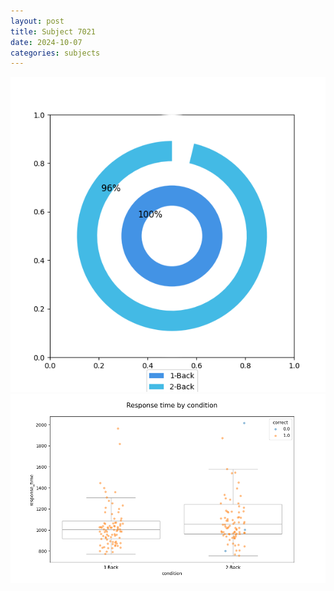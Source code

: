 ```yaml
---
layout: post
title: Subject 7021
date: 2024-10-07
categories: subjects
---
```


![](data/7021/run-5/7021_accuracy_by_condition.png)
![](data/7021/run-5/7021_response_time_by_condition.png)
